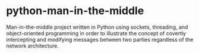 # python-man-in-the-middle

Man-in-the-middle project written in Python using sockets, threading, and object-oriented programming in order to illustrate the concept of covertly intercepting and modifying messages between two parties regardless of the network architecture.
